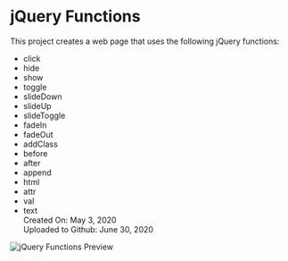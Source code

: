 # jQuery Functions
This project creates a web page that uses the following jQuery functions:
* click
* hide
* show
* toggle
* slideDown
* slideUp
* slideToggle
* fadeIn
* fadeOut
* addClass
* before
* after
* append
* html
* attr
* val
* text\
Created On: May 3, 2020\
Uploaded to Github: June 30, 2020

![jQuery Functions Preview](https://user-images.githubusercontent.com/62450912/86509086-fb835680-bdaa-11ea-9405-1c5ced7757f9.png)
